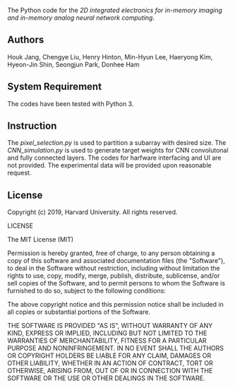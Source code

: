 The Python code for the *2D integrated electronics for in-memory imaging and in-memory analog neural network computing*.

## Authors

Houk Jang, Chengye Liu, Henry Hinton, Min-Hyun Lee, Haeryong Kim, Hyeon-Jin Shin, Seongjun Park, Donhee Ham

## System Requirement

The codes have been tested with Python 3.

## Instruction

The *pixel_selection.py* is used to partition a subarray with desired size. 
The *CNN_simulation.py* is used to generate target weights for CNN convolutonal and fully connected layers.
The codes for harfware interfacing and UI are not provided. The experimental data will be provided upon reasonable request.

## License

Copyright (c) 2019, Harvard University. All rights reserved.

LICENSE

The MIT License (MIT)

Permission is hereby granted, free of charge, to any person obtaining a copy of this software and associated documentation files (the "Software"), to deal in the Software without restriction, including without limitation the rights to use, copy, modify, merge, publish, distribute, sublicense, and/or sell copies of the Software, and to permit persons to whom the Software is furnished to do so, subject to the following conditions:

The above copyright notice and this permission notice shall be included in all copies or substantial portions of the Software.

THE SOFTWARE IS PROVIDED "AS IS", WITHOUT WARRANTY OF ANY KIND, EXPRESS OR IMPLIED, INCLUDING BUT NOT LIMITED TO THE WARRANTIES OF MERCHANTABILITY, FITNESS FOR A PARTICULAR PURPOSE AND NONINFRINGEMENT. IN NO EVENT SHALL THE AUTHORS OR COPYRIGHT HOLDERS BE LIABLE FOR ANY CLAIM, DAMAGES OR OTHER LIABILITY, WHETHER IN AN ACTION OF CONTRACT, TORT OR OTHERWISE, ARISING FROM, OUT OF OR IN CONNECTION WITH THE SOFTWARE OR THE USE OR OTHER DEALINGS IN THE SOFTWARE.

